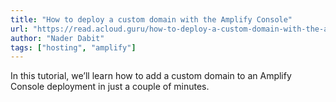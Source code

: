 ```yaml
---
title: "How to deploy a custom domain with the Amplify Console"
url: "https://read.acloud.guru/how-to-deploy-a-custom-domain-with-the-amplify-console-a884b6a3c0fc"
author: "Nader Dabit"
tags: ["hosting", "amplify"]
---
```


In this tutorial, we’ll learn how to add a custom domain to an Amplify Console deployment in just a couple of minutes.